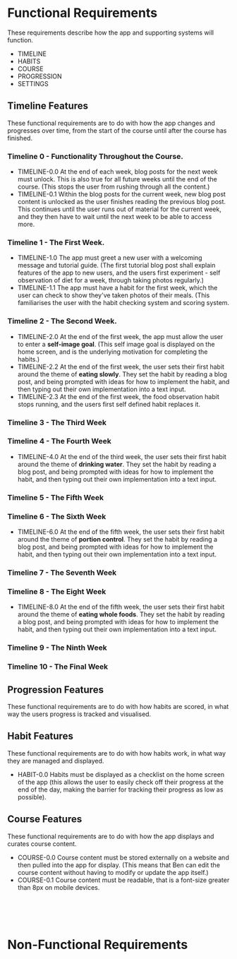 Functional Requirements
=======================
These requirements describe how the app and supporting systems will function.
- TIMELINE
- HABITS
- COURSE
- PROGRESSION
- SETTINGS

Timeline Features
-----------------
These functional requirements are to do with how the app changes and progresses over time, from the start of the course until after the course has finished.

### Timeline 0 - Functionality Throughout the Course. ###

- TIMELINE-0.0 At the end of each week, blog posts for the next week must unlock. This is also true for all future weeks until the end of the course. (This stops the user from rushing through all the content.)
- TIMELINE-0.1 Within the blog posts for the current week, new blog post content is unlocked as the user finishes reading the previous blog post. This continues until the user runs out of material for the current week, and they then have to wait until the next week to be able to access more.

### Timeline 1 - The First Week. ###

- TIMELINE-1.0 The app must greet a new user with a welcoming message and tutorial guide. (The first tutorial blog post shall explain features of the app to new users, and the users first experiment - self observation of diet for a week, through taking photos regularly.)
- TIMELINE-1.1 The app must have a habit for the first week, which the user can check to show they've taken photos of their meals. (This familiarises the user with the habit checking system and scoring system.

### Timeline 2 - The Second Week. ###

- TIMELINE-2.0 At the end of the first week, the app must allow the user to enter a **self-image goal**. (This self image goal is displayed on the home screen, and is the underlying motivation for completing the habits.)
- TIMELINE-2.2 At the end of the first week, the user sets their first habit around the theme of **eating slowly**. They set the habit by reading a blog post, and being prompted with ideas for how to implement the habit, and then typing out their own implementation into a text input.
- TIMELINE-2.3 At the end of the first week, the food observation habit stops running, and the users first self defined habit replaces it.

### Timeline 3 - The Third Week ###

### Timeline 4 - The Fourth Week ###

- TIMELINE-4.0 At the end of the third week, the user sets their first habit around the theme of **drinking water**. They set the habit by reading a blog post, and being prompted with ideas for how to implement the habit, and then typing out their own implementation into a text input.

### Timeline 5 - The Fifth Week ###

### Timeline 6 - The Sixth Week ###

- TIMELINE-6.0 At the end of the fifth week, the user sets their first habit around the theme of **portion control**. They set the habit by reading a blog post, and being prompted with ideas for how to implement the habit, and then typing out their own implementation into a text input.

### Timeline 7 - The Seventh Week ###

### Timeline 8 - The Eight Week ###

- TIMELINE-8.0 At the end of the fifth week, the user sets their first habit around the theme of **eating whole foods**. They set the habit by reading a blog post, and being prompted with ideas for how to implement the habit, and then typing out their own implementation into a text input.

### Timeline 9 - The Ninth Week ###

### Timeline 10 - The Final Week ###

Progression Features
--------------------
These functional requirements are to do with how habits are scored, in what way the users progress is tracked and visualised.

Habit Features
--------------
These functional requirements are to do with how habits work, in what way they are managed and displayed.

- HABIT-0.0 Habits must be displayed as a checklist on the home screen of the app (this allows the user to easily check off their progress at the end of the day, making the barrier for tracking their progress as low as possible).

Course Features
------------------
These functional requirements are to do with how the app displays and curates course content.

- COURSE-0.0 Course content must be stored externally on a website and then pulled into the app for display. (This means that Ben can edit the course content without having to modify or update the app itself.)
- COURSE-0.1 Course content must be readable, that is a font-size greater than 8px on mobile devices.

<br>
<br>
<br>

Non-Functional Requirements
===========================
